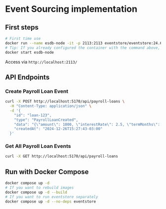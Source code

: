 # Event Sourcing implementation

## First steps

```bash
# First time use
docker run --name esdb-node -it -p 2113:2113 eventstore/eventstore:24.6.0-jammy --insecure --run-projections=All --enable-atom-pub-over-http
# Tip: If you already configured the container with the command above, next time you need to run the DB just run
docker start esdb-node
```

Access via `http://localhost:2113/`

## API Endpoints

### Create Payroll Loan Event

```bash
curl -X POST http://localhost:5170/api/payroll-loans \
  -H "Content-Type: application/json" \
  -d '{
    "id": "loan-123",
    "type": "PayrollLoanCreated",
    "data": "{\"amount\": 1000, \"interestRate\": 2.5, \"termMonths\": 12}",
    "createdAt": "2024-12-26T15:27:43-03:00"
  }'
```

### Get All Payroll Loan Events

```bash
curl -X GET http://localhost:5170/api/payroll-loans
```

## Run with Docker Compose

```bash
docker compose up -d
# If you want to rebuild images
docker compose up -d --build
# If you want to run eventstore separately
docker compose up -d --no-deps eventstore
```